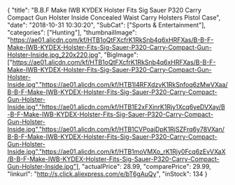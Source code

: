 {
	"title": "B.B.F Make IWB KYDEX Holster Fits  Sig Sauer P320 Carry   Compact Gun Holster Inside Concealed Waist Carry Holsters Pistol Case",
	"date": "2018-10-31 10:30:20",
	"SubCat": ["Sports & Entertainment"],
	"categories": ["Hunting"],
	"thumbnailImage": "https://ae01.alicdn.com/kf/HTB1oQtFXcfrK1RkSnb4q6xHRFXas/B-B-F-Make-IWB-KYDEX-Holster-Fits-Sig-Sauer-P320-Carry-Compact-Gun-Holster-Inside.jpg_220x220.jpg",
	"BigImage": ["https://ae01.alicdn.com/kf/HTB1oQtFXcfrK1RkSnb4q6xHRFXas/B-B-F-Make-IWB-KYDEX-Holster-Fits-Sig-Sauer-P320-Carry-Compact-Gun-Holster-Inside.jpg","https://ae01.alicdn.com/kf/HTB1I4RFXdzvK1RkSnfoq6zMwVXaa/B-B-F-Make-IWB-KYDEX-Holster-Fits-Sig-Sauer-P320-Carry-Compact-Gun-Holster-Inside.jpg","https://ae01.alicdn.com/kf/HTB1E2xFXinrK1Rjy1Xcq6yeDVXay/B-B-F-Make-IWB-KYDEX-Holster-Fits-Sig-Sauer-P320-Carry-Compact-Gun-Holster-Inside.jpg","https://ae01.alicdn.com/kf/HTB1CVPoajDpK1RjSZFrq6y78VXan/B-B-F-Make-IWB-KYDEX-Holster-Fits-Sig-Sauer-P320-Carry-Compact-Gun-Holster-Inside.jpg","https://ae01.alicdn.com/kf/HTB1moVMXo_rK1Rjy0Fcq6zEvVXaX/B-B-F-Make-IWB-KYDEX-Holster-Fits-Sig-Sauer-P320-Carry-Compact-Gun-Holster-Inside.jpg"],
	"actualPrice": 28.99,
	"comparePrice": 29.99,
	"linkurl": "http://s.click.aliexpress.com/e/bT6gAuQy",
	"inStock": 134
}
